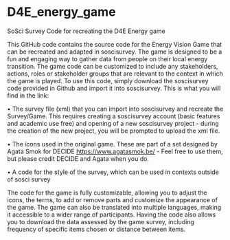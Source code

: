 # D4E_energy_game
SoSci Survey Code for recreating the D4E Energy game

This GitHub code contains the source code for the Energy Vision Game that can be recreated and adapted in soscisurvey. The game is designed to be a fun and engaging way to gather data from people on their local energy transition. The game code can be customized to include any stakeholders, actions, roles or stakeholder groups that are relevant to the context in which the game is played. To use this code, simply download the soscisurvey code provided in Github and import it into soscisurvey. This is what you will find in the link: 

•	The survey file (xml) that you can import into soscisurvey and recreate the Survey/Game. This requires creating a soscisurvey account (basic features and academic use free) and opening of a new soscisurvey project - during the creation of the new project, you will be prompted to upload the xml file. 

•	The icons used in the original game. These are part of a set designed by Agata Smok for DECIDE https://www.agatasmok.be/ - Feel free to use them, but please credit DECIDE and Agata when you do. 

•	A code for the style of the survey, which can be used in contexts outside of sosci survey

The code for the game is fully customizable, allowing you to adjust the icons, the terms, to add or remove parts and customize the appearance of the game. The game can also be translated into multiple languages, making it accessible to a wider range of participants. Having the code also allows you to download the data assessed by the game survey, including frequency of specific items chosen or distance between items. 


